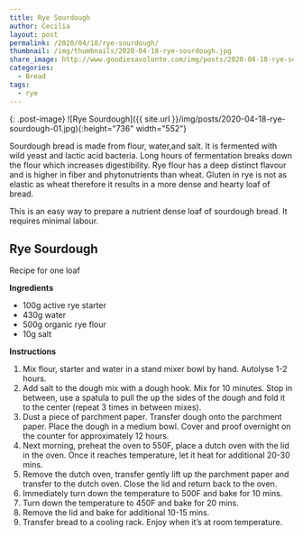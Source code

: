 ```yaml
---
title: Rye Sourdough
author: Cecilia
layout: post
permalink: /2020/04/18/rye-sourdough/
thumbnail: /img/thumbnails/2020-04-18-rye-sourdough.jpg
share_image: http://www.goodiesavolonte.com/img/posts/2020-04-18-rye-sourdough-01.jpg
categories:
  - Bread
tags:
  - rye
---
```


{: .post-image}
![Rye Sourdough]({{ site.url }}/img/posts/2020-04-18-rye-sourdough-01.jpg){:height="736" width="552"}

Sourdough bread is made from flour, water,and salt. It is fermented with wild yeast and lactic acid bacteria. Long hours of fermentation breaks down the flour which increases digestibility. Rye flour has a deep distinct flavour and is higher in fiber and phytonutrients than wheat. Gluten in rye is not as elastic as wheat therefore it results in a more dense and hearty loaf of bread. 

This is an easy way to prepare a nutrient dense loaf of sourdough bread. It requires minimal labour.

<!--more-->


## Rye Sourdough

Recipe for one loaf

**Ingredients**


  * 100g active rye starter
  * 430g water
  * 500g organic rye flour
  * 10g salt


**Instructions**

  1. Mix flour, starter and water in a stand mixer bowl by hand. Autolyse 1-2 hours.
  2. Add salt to the dough mix with a dough hook. Mix for 10 minutes. Stop in between, use a spatula to pull the up the sides of the dough and fold it to the center (repeat 3 times in between mixes).
  3. Dust a piece of parchment paper. Transfer dough onto the parchment paper. Place the dough in a medium bowl. Cover and proof overnight on the counter for approximately 12 hours.
  4. Next morning, preheat the oven to 550F, place a dutch oven with the lid in the oven. Once it reaches temperature, let it heat for additional 20-30 mins.
  5. Remove the dutch oven, transfer gently lift up the parchment paper and transfer to the dutch oven. Close the lid and return back to the oven.
  6. Immediately turn down the temperature to 500F and bake for 10 mins.
  7. Turn down the temperature to 450F and bake for 20 mins. 
  8. Remove the lid and bake for additional 10-15 mins.
  9. Transfer bread to a cooling rack. Enjoy when it’s at room temperature. 
